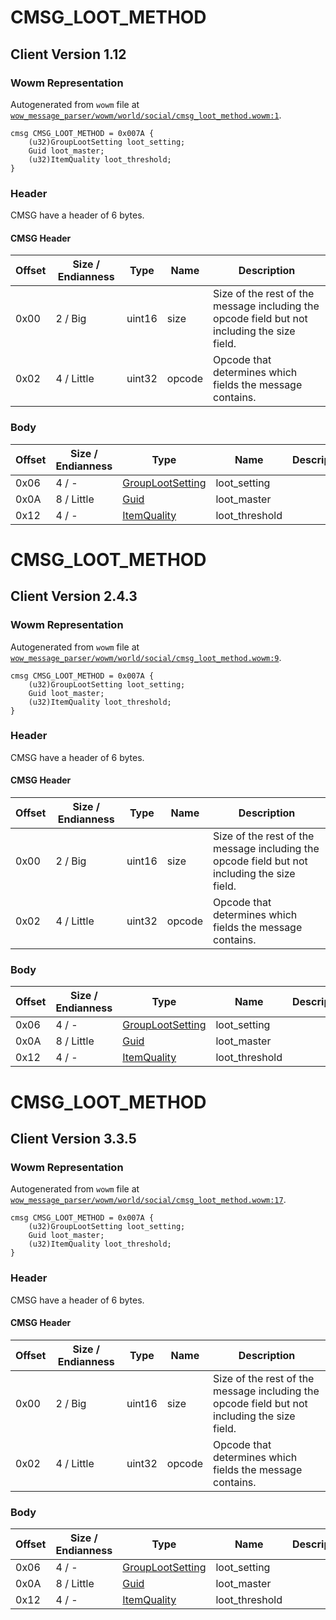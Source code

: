 # CMSG_LOOT_METHOD

## Client Version 1.12

### Wowm Representation

Autogenerated from `wowm` file at [`wow_message_parser/wowm/world/social/cmsg_loot_method.wowm:1`](https://github.com/gtker/wow_messages/tree/main/wow_message_parser/wowm/world/social/cmsg_loot_method.wowm#L1).
```rust,ignore
cmsg CMSG_LOOT_METHOD = 0x007A {
    (u32)GroupLootSetting loot_setting;
    Guid loot_master;
    (u32)ItemQuality loot_threshold;
}
```
### Header

CMSG have a header of 6 bytes.

#### CMSG Header

| Offset | Size / Endianness | Type   | Name   | Description |
| ------ | ----------------- | ------ | ------ | ----------- |
| 0x00   | 2 / Big           | uint16 | size   | Size of the rest of the message including the opcode field but not including the size field.|
| 0x02   | 4 / Little        | uint32 | opcode | Opcode that determines which fields the message contains.|

### Body

| Offset | Size / Endianness | Type | Name | Description | Comment |
| ------ | ----------------- | ---- | ---- | ----------- | ------- |
| 0x06 | 4 / - | [GroupLootSetting](grouplootsetting.md) | loot_setting |  |  |
| 0x0A | 8 / Little | [Guid](../spec/packed-guid.md) | loot_master |  |  |
| 0x12 | 4 / - | [ItemQuality](itemquality.md) | loot_threshold |  |  |

# CMSG_LOOT_METHOD

## Client Version 2.4.3

### Wowm Representation

Autogenerated from `wowm` file at [`wow_message_parser/wowm/world/social/cmsg_loot_method.wowm:9`](https://github.com/gtker/wow_messages/tree/main/wow_message_parser/wowm/world/social/cmsg_loot_method.wowm#L9).
```rust,ignore
cmsg CMSG_LOOT_METHOD = 0x007A {
    (u32)GroupLootSetting loot_setting;
    Guid loot_master;
    (u32)ItemQuality loot_threshold;
}
```
### Header

CMSG have a header of 6 bytes.

#### CMSG Header

| Offset | Size / Endianness | Type   | Name   | Description |
| ------ | ----------------- | ------ | ------ | ----------- |
| 0x00   | 2 / Big           | uint16 | size   | Size of the rest of the message including the opcode field but not including the size field.|
| 0x02   | 4 / Little        | uint32 | opcode | Opcode that determines which fields the message contains.|

### Body

| Offset | Size / Endianness | Type | Name | Description | Comment |
| ------ | ----------------- | ---- | ---- | ----------- | ------- |
| 0x06 | 4 / - | [GroupLootSetting](grouplootsetting.md) | loot_setting |  |  |
| 0x0A | 8 / Little | [Guid](../spec/packed-guid.md) | loot_master |  |  |
| 0x12 | 4 / - | [ItemQuality](itemquality.md) | loot_threshold |  |  |

# CMSG_LOOT_METHOD

## Client Version 3.3.5

### Wowm Representation

Autogenerated from `wowm` file at [`wow_message_parser/wowm/world/social/cmsg_loot_method.wowm:17`](https://github.com/gtker/wow_messages/tree/main/wow_message_parser/wowm/world/social/cmsg_loot_method.wowm#L17).
```rust,ignore
cmsg CMSG_LOOT_METHOD = 0x007A {
    (u32)GroupLootSetting loot_setting;
    Guid loot_master;
    (u32)ItemQuality loot_threshold;
}
```
### Header

CMSG have a header of 6 bytes.

#### CMSG Header

| Offset | Size / Endianness | Type   | Name   | Description |
| ------ | ----------------- | ------ | ------ | ----------- |
| 0x00   | 2 / Big           | uint16 | size   | Size of the rest of the message including the opcode field but not including the size field.|
| 0x02   | 4 / Little        | uint32 | opcode | Opcode that determines which fields the message contains.|

### Body

| Offset | Size / Endianness | Type | Name | Description | Comment |
| ------ | ----------------- | ---- | ---- | ----------- | ------- |
| 0x06 | 4 / - | [GroupLootSetting](grouplootsetting.md) | loot_setting |  |  |
| 0x0A | 8 / Little | [Guid](../spec/packed-guid.md) | loot_master |  |  |
| 0x12 | 4 / - | [ItemQuality](itemquality.md) | loot_threshold |  |  |

